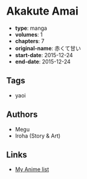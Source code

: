 # Akakute Amai

-   **type**: manga
-   **volumes**: 1
-   **chapters**: 7
-   **original-name**: 赤くて甘い
-   **start-date**: 2015-12-24
-   **end-date**: 2015-12-24

## Tags

-   yaoi

## Authors

-   Megu
-   Iroha (Story & Art)

## Links

-   [My Anime list](https://myanimelist.net/manga/114690/Akakute_Amai)
